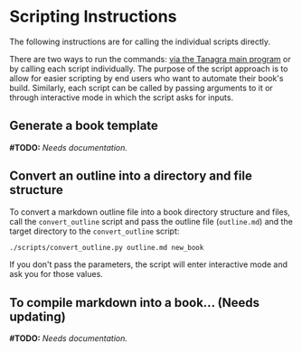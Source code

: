 # Scripting Instructions
The following instructions are for calling the individual scripts directly.

There are two ways to run the commands: [via the Tanagra main program](user-instructions.md) or by calling each script individually. The purpose of the script approach is to allow for easier scripting by end users who want to automate their book's build. Similarly, each script can be called by passing arguments to it or through interactive mode in which the script asks for inputs.

## Generate a book template
**#TODO:** _Needs documentation._

## Convert an outline into a directory and file structure
To convert a markdown outline file into a book directory structure and files, call the `convert_outline` script and pass the outline file (`outline.md`) and the target directory to the `convert_outline` script:
```bash
./scripts/convert_outline.py outline.md new_book
```

If you don't pass the parameters, the script will enter interactive mode and ask you for those values.

## To compile markdown into a book... (Needs updating)
**#TODO:** _Needs documentation._
